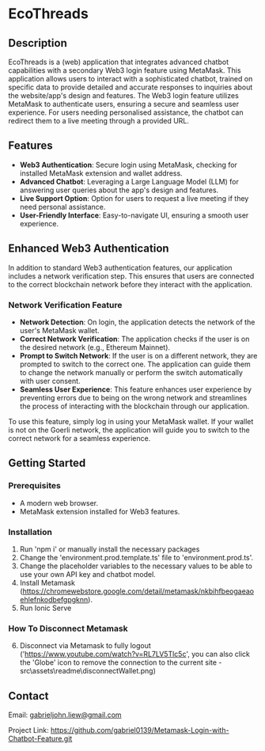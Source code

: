 # EcoThreads

## Description

EcoThreads is a (web) application that integrates advanced chatbot capabilities with a secondary Web3 login feature using MetaMask. This application allows users to interact with a sophisticated chatbot, trained on specific data to provide detailed and accurate responses to inquiries about the website/app's design and features. The Web3 login feature utilizes MetaMask to authenticate users, ensuring a secure and seamless user experience. For users needing personalised assistance, the chatbot can redirect them to a live meeting through a provided URL.

## Features

- **Web3 Authentication**: Secure login using MetaMask, checking for installed MetaMask extension and wallet address.
- **Advanced Chatbot**: Leveraging a Large Language Model (LLM) for answering user queries about the app's design and features.
- **Live Support Option**: Option for users to request a live meeting if they need personal assistance.
- **User-Friendly Interface**: Easy-to-navigate UI, ensuring a smooth user experience.

## Enhanced Web3 Authentication

In addition to standard Web3 authentication features, our application includes a network verification step. This ensures that users are connected to the correct blockchain network before they interact with the application.

### Network Verification Feature

- **Network Detection**: On login, the application detects the network of the user's MetaMask wallet.
- **Correct Network Verification**: The application checks if the user is on the desired network (e.g., Ethereum Mainnet).
- **Prompt to Switch Network**: If the user is on a different network, they are prompted to switch to the correct one. The application can guide them to change the network manually or perform the switch automatically with user consent.
- **Seamless User Experience**: This feature enhances user experience by preventing errors due to being on the wrong network and streamlines the process of interacting with the blockchain through our application.

To use this feature, simply log in using your MetaMask wallet. If your wallet is not on the Goerli network, the application will guide you to switch to the correct network for a seamless experience.


## Getting Started

### Prerequisites

- A modern web browser.
- MetaMask extension installed for Web3 features.

### Installation

1. Run 'npm i' or manually install the necessary packages
2. Change the 'environment.prod.template.ts' file to 'environment.prod.ts'.
3. Change the placeholder variables to the necessary values to be able to use your own API key and chatbot model.
4. Install Metamask (https://chromewebstore.google.com/detail/metamask/nkbihfbeogaeaoehlefnkodbefgpgknn).
5. Run Ionic Serve

### How To Disconnect Metamask
6. Disconnect via Metamask to fully logout ('https://www.youtube.com/watch?v=RL7LV5Tlc5c', you can also click the 'Globe' icon to remove the connection to the current site - src\assets\readme\disconnectWallet.png)

## Contact
Email: gabrieljohn.liew@gmail.com

Project Link: https://github.com/gabriel0139/Metamask-Login-with-Chatbot-Feature.git